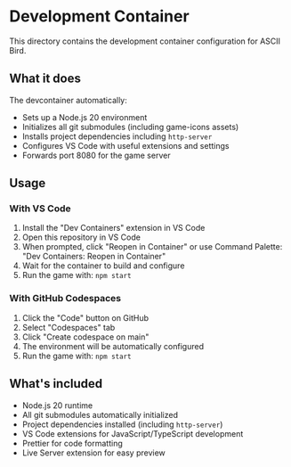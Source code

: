 # Development Container

This directory contains the development container configuration for ASCII Bird.

## What it does

The devcontainer automatically:
- Sets up a Node.js 20 environment
- Initializes all git submodules (including game-icons assets)
- Installs project dependencies including `http-server`
- Configures VS Code with useful extensions and settings
- Forwards port 8080 for the game server

## Usage

### With VS Code
1. Install the "Dev Containers" extension in VS Code
2. Open this repository in VS Code
3. When prompted, click "Reopen in Container" or use Command Palette: "Dev Containers: Reopen in Container"
4. Wait for the container to build and configure
5. Run the game with: `npm start`

### With GitHub Codespaces
1. Click the "Code" button on GitHub
2. Select "Codespaces" tab
3. Click "Create codespace on main"
4. The environment will be automatically configured
5. Run the game with: `npm start`

## What's included

- Node.js 20 runtime
- All git submodules automatically initialized
- Project dependencies installed (including `http-server`)
- VS Code extensions for JavaScript/TypeScript development
- Prettier for code formatting
- Live Server extension for easy preview
